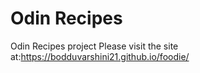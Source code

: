 # Odin Recipes
Odin Recipes project
Please visit the site at:https://bodduvarshini21.github.io/foodie/
